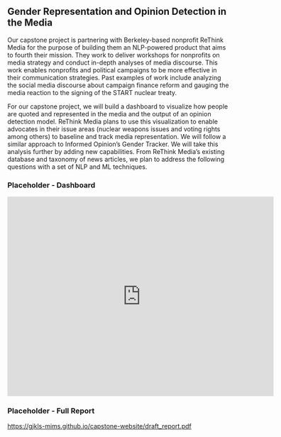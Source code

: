 ## Gender Representation and Opinion Detection in the Media

Our capstone project is partnering with Berkeley-based nonprofit ReThink Media for the purpose of building them an NLP-powered product that aims to fourth their mission. They work to deliver workshops for nonprofits on media strategy and conduct in-depth analyses of media discourse. This work enables nonprofits and political campaigns to be more effective in their communication strategies. Past examples of work include analyzing the social media discourse about campaign finance reform and gauging the media reaction to the signing of the START nuclear treaty.

For our capstone project, we will build a dashboard to visualize how people are quoted and represented in the media and the output of an opinion detection model. ReThink Media plans to use this visualization to enable advocates in their issue areas (nuclear weapons issues and voting rights among others) to baseline and track media representation. We will follow a similar approach to Informed Opinion’s Gender Tracker. We will take this analysis further by adding new capabilities. From ReThink Media’s existing database and taxonomy of news articles, we plan to address the following questions with a set of NLP and ML techniques.

### Placeholder - Dashboard
<iframe width="600" height="450" src="https://datastudio.google.com/embed/reporting/6c8de2a0-9bef-47b8-aca5-068c7ce22401/page/LcjkB" frameborder="0" style="border:0" allowfullscreen></iframe>

### Placeholder - Full Report
https://gjkls-mims.github.io/capstone-website/draft_report.pdf
